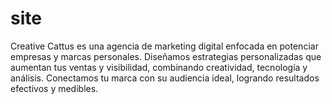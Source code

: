# site
Creative Cattus es una agencia de marketing digital enfocada en potenciar empresas y marcas personales. Diseñamos estrategias personalizadas que aumentan tus ventas y visibilidad, combinando creatividad, tecnología y análisis. Conectamos tu marca con su audiencia ideal, logrando resultados efectivos y medibles.
